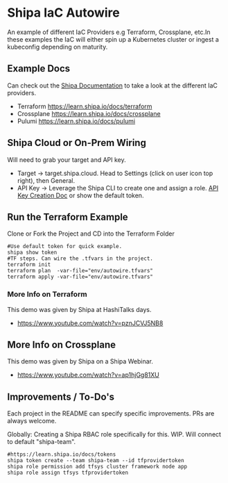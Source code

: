 # Shipa IaC Autowire
An example of different IaC Providers e.g Terraform, Crossplane, etc.In these examples the IaC will
either spin up a Kubernetes cluster or ingest a kubeconfig depending on maturity. 

## Example Docs
Can check out the [Shipa Documentation](https://learn.shipa.io/docs) to take a look at the different
IaC providers. 

* Terraform https://learn.shipa.io/docs/terraform
* Crossplane https://learn.shipa.io/docs/crossplane
* Pulumi https://learn.shipa.io/docs/pulumi

## Shipa Cloud or On-Prem Wiring
Will need to grab your target and API key. 
* Target -> target.shipa.cloud. Head to Settings (click on user icon top right), then General. 
* API Key -> Leverage the Shipa CLI to create one and assign a role. [API Key Creation Doc](https://learn.shipa.io/docs/tokens) or show the default token.

## Run the Terraform Example
Clone or Fork the Project and CD into the Terraform Folder
```
#Use default token for quick example.
shipa show token
#TF steps. Can wire the .tfvars in the project. 
terraform init
terraform plan  -var-file="env/autowire.tfvars"
terraform apply -var-file="env/autowire.tfvars"
```

### More Info on Terraform
This demo was given by Shipa at HashiTalks days. 
* https://www.youtube.com/watch?v=pznJCVJ5NB8

## More Info on Crossplane
This demo was given by Shipa on a Shipa Webinar.
* https://www.youtube.com/watch?v=ap1hjGg81XU

## Improvements / To-Do's
Each project in the README can specify specific improvements. PRs are always welcome. 

Globally:
Creating a Shipa RBAC role specifically for this. WIP.
Will connect to default "shipa-team".
```
#https://learn.shipa.io/docs/tokens
shipa token create --team shipa-team --id tfprovidertoken
shipa role permission add tfsys cluster framework node app
shipa role assign tfsys tfprovidertoken 
```
